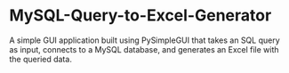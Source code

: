 # MySQL-Query-to-Excel-Generator
A simple GUI application built using PySimpleGUI that takes an SQL query as input, connects to a MySQL database, and generates an Excel file with the queried data.
